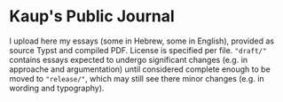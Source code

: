 # Kaup's Public Journal

I upload here my essays (some in Hebrew, some in English), provided as source Typst and compiled PDF. License is specified per file. `"draft/"` contains essays expected to undergo significant changes (e.g. in approache and argumentation) until considered complete enough to be moved to `"release/"`, which may still see there minor changes (e.g. in wording and typography).
